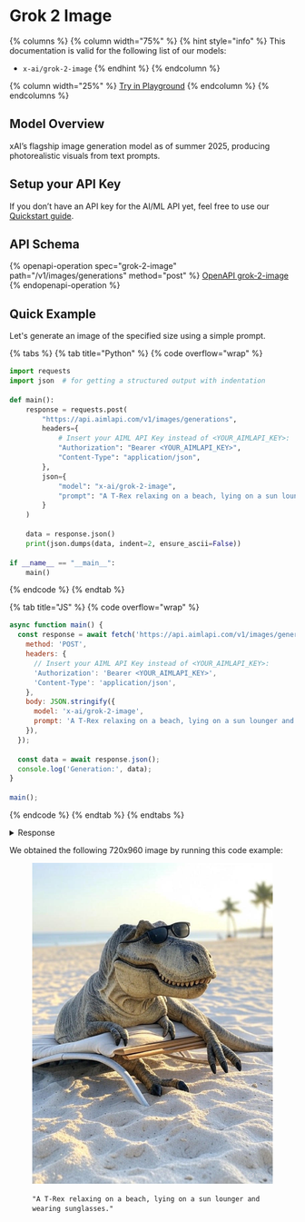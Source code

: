 # Grok 2 Image

{% columns %}
{% column width="75%" %}
{% hint style="info" %}
This documentation is valid for the following list of our models:

* `x-ai/grok-2-image`
{% endhint %}
{% endcolumn %}

{% column width="25%" %}
<a href="https://aimlapi.com/app/?model=x-ai/grok-2-image&#x26;mode=image" class="button primary">Try in Playground</a>
{% endcolumn %}
{% endcolumns %}

## Model Overview

xAI’s flagship image generation model as of summer 2025, producing photorealistic visuals from text prompts.

## Setup your API Key

If you don’t have an API key for the AI/ML API yet, feel free to use our [Quickstart guide](https://docs.aimlapi.com/quickstart/setting-up).

## API Schema

{% openapi-operation spec="grok-2-image" path="/v1/images/generations" method="post" %}
[OpenAPI grok-2-image](https://raw.githubusercontent.com/aimlapi/api-docs/refs/heads/main/docs/api-references/image-models/xAI/grok-2-image.json)
{% endopenapi-operation %}

## Quick Example

Let's generate an image of the specified size using a simple prompt.

{% tabs %}
{% tab title="Python" %}
{% code overflow="wrap" %}
```python
import requests
import json  # for getting a structured output with indentation

def main():
    response = requests.post(
        "https://api.aimlapi.com/v1/images/generations",
        headers={
            # Insert your AIML API Key instead of <YOUR_AIMLAPI_KEY>:
            "Authorization": "Bearer <YOUR_AIMLAPI_KEY>",
            "Content-Type": "application/json",
        },
        json={
            "model": "x-ai/grok-2-image",
            "prompt": "A T-Rex relaxing on a beach, lying on a sun lounger and wearing sunglasses."
        }
    )

    data = response.json()
    print(json.dumps(data, indent=2, ensure_ascii=False))

if __name__ == "__main__":
    main()
```
{% endcode %}
{% endtab %}

{% tab title="JS" %}
{% code overflow="wrap" %}
```javascript
async function main() {
  const response = await fetch('https://api.aimlapi.com/v1/images/generations', {
    method: 'POST',
    headers: {
      // Insert your AIML API Key instead of <YOUR_AIMLAPI_KEY>:
      'Authorization': 'Bearer <YOUR_AIMLAPI_KEY>',
      'Content-Type': 'application/json',
    },
    body: JSON.stringify({
      model: 'x-ai/grok-2-image',
      prompt: 'A T-Rex relaxing on a beach, lying on a sun lounger and wearing sunglasses.',
    }),
  });

  const data = await response.json();
  console.log('Generation:', data);
}

main();
```
{% endcode %}
{% endtab %}
{% endtabs %}

<details>

<summary>Response</summary>

{% code overflow="wrap" %}
```json5
{
  "data": [
    {
      "url": "https://cdn.aimlapi.com/xolmis/xai-imgen/xai-tmp-imgen-81fc6308-29a8-46c8-8d5a-16060c0724e8.jpeg",
      "revised_prompt": "A high-resolution photograph of a T-Rex relaxing on a beach, lying on a sun lounger and wearing sunglasses. The T-Rex is facing slightly to the right, with its sunglasses clearly visible. The background features a calm ocean and a few palm trees, set during the day with natural, soft lighting. The beach is relatively empty, focusing attention on the T-Rex. There are no distracting elements like birds or other animals, ensuring the T-Rex remains the central figure in the composition. The overall mood is serene and tranquil, emphasizing the unusual yet peaceful scene."
    }
  ],
  "meta": {
    "usage": {
      "tokens_used": 147000
    }
  }
}
```
{% endcode %}

</details>

We obtained the following 720x960 image by running this code example:

<figure><img src="../../../.gitbook/assets/xai-tmp-imgen-81fc6308-29a8-46c8-8d5a-16060c0724e8.jpeg" alt=""><figcaption><p><code>"A T-Rex relaxing on a beach, lying on a sun lounger and wearing sunglasses."</code></p></figcaption></figure>
